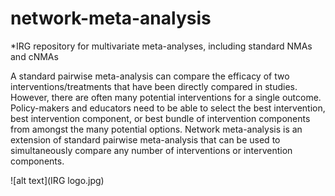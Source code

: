 # network-meta-analysis
*IRG repository for multivariate meta-analyses, including standard NMAs and cNMAs

A standard pairwise meta-analysis can compare the efficacy of two interventions/treatments that have been directly compared in studies. However, there are often many potential interventions for a single outcome. Policy-makers and educators need to be able to select the best intervention, best intervention component, or best bundle of intervention components from amongst the many potential options. Network meta-analysis is an extension of standard pairwise meta-analysis that can be used to simultaneously compare any number of interventions or intervention components.

![alt text](IRG logo.jpg)
